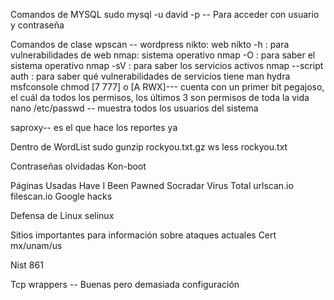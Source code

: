 
Comandos de MYSQL
sudo mysql -u david -p -- Para acceder con usuario y contraseña

Comandos de clase
wpscan -- wordpress
nikto: web
nikto -h <ip>: para vulnerabilidades de web
nmap: sistema operativo
nmap -O <ip>: para saber el sistema operativo
nmap -sV <ip>: para saber los servicios activos
nmap --script auth <ip>: para saber qué vulnerabilidades de servicios tiene
man hydra
msfconsole
chmod [7 777] o [A RWX]--- cuenta con un primer bit pegajoso, el cuál da todos los permisos, los últimos 3 son permisos de toda la vida
nano /etc/passwd -- muestra todos los usuarios del sistema

saproxy-- es el que hace los reportes ya 

Dentro de WordList
sudo gunzip rockyou.txt.gz
ws
less rockyou.txt

Contraseñas olvidadas
Kon-boot

Páginas Usadas
Have I Been Pawned
Socradar
Virus Total
urlscan.io
filescan.io
Google hacks

Defensa de Linux
selinux  

Sitios importantes para información sobre ataques actuales
Cert mx/unam/us

Nist 861


Tcp wrappers -- Buenas pero demasiada configuración